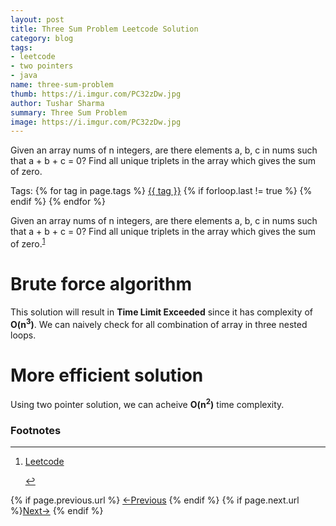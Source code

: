 ```yaml
---
layout: post
title: Three Sum Problem Leetcode Solution
category: blog
tags:
- leetcode
- two pointers
- java
name: three-sum-problem
thumb: https://i.imgur.com/PC32zDw.jpg
author: Tushar Sharma
summary: Three Sum Problem
image: https://i.imgur.com/PC32zDw.jpg 
---
```


Given an array nums of n integers, are there elements a, b, c in nums such that a + b + c = 0? Find all unique triplets in the array which gives the sum of zero.<!-- truncate_here -->
<p>Tags: {% for tag in page.tags %} <a class="mytag" href="/tag/{{ tag }}" title="View posts tagged with &quot;{{ tag }}&quot;">{{ tag }}</a>  {% if forloop.last != true %} {% endif %} {% endfor %} </p>

Given an array nums of n integers, are there elements a, b, c in nums such that a + b + c = 0? Find all unique triplets in the array which gives the sum of zero.<sup><a href='#fn:1' rel='footnote'>1</a></sup>

# Brute force algorithm

This solution will result in **Time Limit Exceeded** since it has complexity of **O(n<sup>3</sup>)**. We can naively check for all combination of array in three nested loops.

<script src="https://gist.github.com/tushar-sharma/fcebe82a654323cb9f963e40e7c6b5e1.js?file=ThreeSumBrute.java"></script>



  
# More efficient solution


Using two pointer solution, we can acheive **O(n<sup>2</sup>)** time complexity.

<script src="https://gist.github.com/tushar-sharma/fcebe82a654323cb9f963e40e7c6b5e1.js?file=ThreeSum.java"></script>


<div class='footnotes'><h3>Footnotes</h3><hr />
  <ol>
    <li id='fn:1'>
         <p><a href="https://leetcode.com/problems/3sum/" target="_blank">Leetcode</a></p>
         <a href='#fnref:1' rev='footnote'>&#8617;</a>
    </li>

  </ol>
</div>


<nav class="pagination clear" style="padding-bottom:20px;">
{% if page.previous.url %} <a class="prev-item" href="{{page.previous.url}}" title="Previous Post: {{page.previous.title}}">&larr;Previous</a>   {% endif %}  {% if page.next.url %}<a class="next-item" href="{{page.next.url}}" title="Next Post: {{page.next.title}}">Next&rarr;</a>         {% endif %}
</nav>